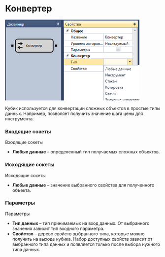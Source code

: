 # Конвертер

![Designer Converter 00](../../../../../../images/designer_converter_00.png)

Кубик используется для конвертации сложных объектов в простые типы данных. Например, позволяет получить значение шага цены для инструмента. 

### Входящие сокеты

Входящие сокеты

- **Любые данные** – определенный тип получаемых сложных объектов.

### Исходящие сокеты

Исходящие сокеты

- **Любые данные** – значение выбранного свойства для полученного объекта.

### Параметры

Параметры

- **Тип данных** – тип принимаемых на вход данных. От выбранного значения зависит тип входного параметра.
- **Свойство** – дерево свойств выбранного типа, которые можно получить на выходе кубика. Набор доступных свойств зависит от выбранного типа данных и появляется только после выбора нужного типа данных.
